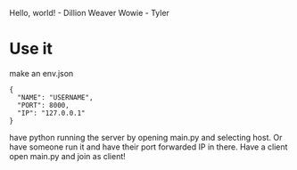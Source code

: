 Hello, world! - Dillion Weaver
Wowie - Tyler

# Use it
make an env.json
```
{
  "NAME": "USERNAME",
  "PORT": 8000,
  "IP": "127.0.0.1"
}
```
have python running the server by opening main.py and selecting host. Or have someone run it and have their port forwarded IP in there. Have a client open main.py and join as client!
